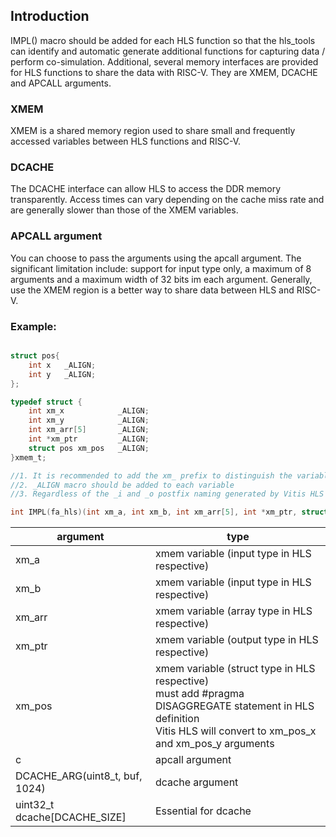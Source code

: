 ## Introduction
IMPL() macro should be added for each HLS function so that the hls_tools can identify and automatic generate additional functions for capturing data / perform co-simulation. Additional, several memory interfaces are provided for HLS functions to share the data with RISC-V. They are XMEM, DCACHE and APCALL arguments.

### XMEM
XMEM is a shared memory region used to share small and frequently accessed variables between HLS functions and RISC-V.

### DCACHE
The DCACHE interface can allow HLS to access the DDR memory transparently. Access times can vary depending on the cache miss rate and are generally slower than those of the XMEM variables.

### APCALL argument
You can choose to pass the arguments using the apcall argument. The significant limitation include: support for input type only, a maximum of 8 arguments and a maximum width of 32 bits im each argument. Generally, use the XMEM region is a better way to share data between HLS and RISC-V.

### Example:
```C

struct pos{
    int x   _ALIGN;
    int y   _ALIGN;
};

typedef struct {
    int xm_x            _ALIGN;
    int xm_y            _ALIGN;
    int xm_arr[5]       _ALIGN;
    int *xm_ptr         _ALIGN;
    struct pos xm_pos   _ALIGN;
}xmem_t;

//1. It is recommended to add the xm_ prefix to distinguish the variable from XMEM and APCALL arguments
//2. _ALIGN macro should be added to each variable
//3. Regardless of the _i and _o postfix naming generated by Vitis HLS

int IMPL(fa_hls)(int xm_a, int xm_b, int xm_arr[5], int *xm_ptr, struct pos xm_pos, int c, DCACHE_ARG(uint8_t, buf, 1024), uint32_t dcache[DCACHE_SIZE]);
```
| argument                       | type                                                                                                         |
| ---                            | ---                                                                                                          |
| xm_a                           | xmem variable   (input type in HLS respective)                                                               |
| xm_b                           | xmem variable   (input type in HLS respective)                                                               |
| xm_arr                         | xmem variable (array type in HLS respective)                                                                 |
| xm_ptr                         | xmem variable (output type in HLS respective)                                                                |
| xm_pos                         | xmem variable (struct type in HLS respective)<br/>must add #pragma DISAGGREGATE statement in HLS definition<br/>Vitis HLS will convert to xm_pos_x and xm_pos_y arguments |
| c                              | apcall argument                                                                                              |
| DCACHE_ARG(uint8_t, buf, 1024) | dcache argument                                                                                              |
| uint32_t dcache[DCACHE_SIZE]   | Essential for dcache                                                                                         |
